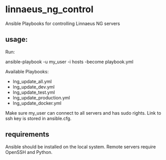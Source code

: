 # linnaeus_ng_control
Ansible Playbooks for controlling Linnaeus NG servers

## usage:
Run:

ansible-playbook -u my_user -i hosts -become playbook.yml

Available Playbooks:
* lng_update_all.yml
* lng_update_dev.yml
* lng_update_test.yml
* lng_update_production.yml
* lng_update_docker.yml

Make sure my_user can connect to all servers and has sudo rights. Link to ssh key is stored in ansible.cfg.

## requirements
Ansible should be installed on the local system. Remote servers require OpenSSH and Python.
